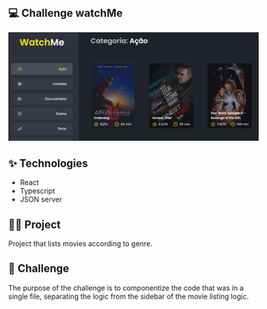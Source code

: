 ## 💻 Challenge watchMe

<img alt="watchme" title="watchme" src=".github/watchme.png" />

## ✨ Technologies

- React
- Typescript
- JSON server

## 👨‍💻 Project

Project that lists movies according to genre.

## 🎯 Challenge

The purpose of the challenge is to componentize the code that was in a single file, separating the logic from the sidebar of the movie listing logic.